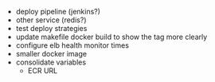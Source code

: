 - deploy pipeline (jenkins?)
- other service (redis?)
- test deploy strategies
- update makefile docker build to show the tag more clearly
- configure elb health monitor times
- smaller docker image
- consolidate variables
    - ECR URL